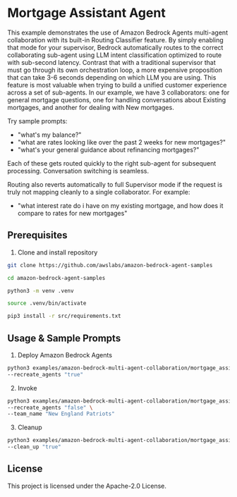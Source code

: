 # Mortgage Assistant Agent

This example demonstrates the use of Amazon Bedrock Agents multi-agent collaboration with its built-in Routing Classifier feature. By simply enabling that mode for your supervisor, Bedrock automatically routes to the correct collaborating sub-agent using LLM intent classification optimized to route with sub-second latency. Contrast that with a traditional supervisor that must go through its own orchestration loop, a more expensive proposition that can take 3-6 seconds depending on which LLM you are using. This feature is most valuable when trying to build a unified customer experience across a set of sub-agents. In our example, we have 3 collaborators: one for general mortgage questions, one for handling conversations about Existing mortgages, and another for dealing with New mortgages.

Try sample prompts:

- "what's my balance?"
- "what are rates looking like over the past 2 weeks for new mortgages?"
- "what's your general guidance about refinancing mortgages?"

Each of these gets routed quickly to the right sub-agent for subsequent processing.
Conversation switching is seamless.

Routing also reverts automatically to full Supervisor mode if the request is truly
not mapping cleanly to a single collaborator. For example:

- "what interest rate do i have on my existing mortgage, and how does it compare to rates for new mortgages"

## Prerequisites

1. Clone and install repository

```bash
git clone https://github.com/awslabs/amazon-bedrock-agent-samples

cd amazon-bedrock-agent-samples

python3 -m venv .venv

source .venv/bin/activate

pip3 install -r src/requirements.txt
```

## Usage & Sample Prompts

1. Deploy Amazon Bedrock Agents

```bash
python3 examples/amazon-bedrock-multi-agent-collaboration/mortgage_assistant/main.py \
--recreate_agents "true"
```

2. Invoke

```bash
python3 examples/amazon-bedrock-multi-agent-collaboration/mortgage_assistant/main.py \
--recreate_agents "false" \
--team_name "New England Patriots"
```

3. Cleanup

```bash
python3 examples/amazon-bedrock-multi-agent-collaboration/mortgage_assistant/main.py \
--clean_up "true"
```

## License

This project is licensed under the Apache-2.0 License.